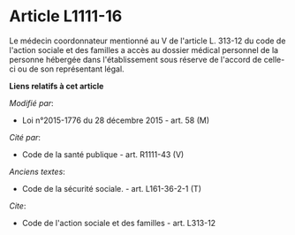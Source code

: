 # Article L1111-16

Le médecin coordonnateur mentionné au V de l'article L. 313-12 du code de l'action sociale et des familles a accès au dossier
médical personnel de la personne hébergée dans l'établissement sous réserve de l'accord de celle-ci ou de son représentant
légal.

**Liens relatifs à cet article**

_Modifié par_:

  - Loi n°2015-1776 du 28 décembre 2015 - art. 58 (M)

_Cité par_:

  - Code de la santé publique - art. R1111-43 (V)

_Anciens textes_:

  - Code de la sécurité sociale. - art. L161-36-2-1 (T)

_Cite_:

  - Code de l'action sociale et des familles - art. L313-12
